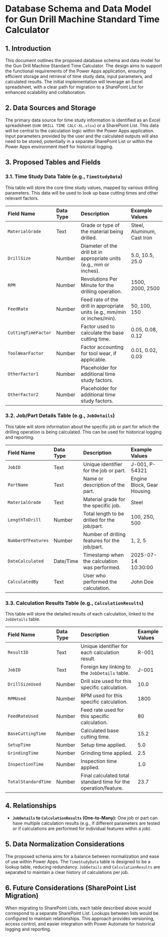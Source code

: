 # Database Schema and Data Model for Gun Drill Machine Standard Time Calculator

## 1. Introduction
This document outlines the proposed database schema and data model for the Gun Drill Machine Standard Time Calculator. The design aims to support the functional requirements of the Power Apps application, ensuring efficient storage and retrieval of time study data, input parameters, and calculated results. The initial implementation will leverage an Excel spreadsheet, with a clear path for migration to a SharePoint List for enhanced scalability and collaboration.

## 2. Data Sources and Storage

The primary data source for time study information is identified as an Excel spreadsheet (`GUN DRILL TIME CALC-XL.xlsx`) or a SharePoint List. This data will be central to the calculation logic within the Power Apps application. Input parameters provided by the user and the calculated outputs will also need to be stored, potentially in a separate SharePoint List or within the Power Apps environment itself for historical logging.

## 3. Proposed Tables and Fields

### 3.1. Time Study Data Table (e.g., `TimeStudyData`)
This table will store the core time study values, mapped by various drilling parameters. This data will be used to look up base cutting times and other relevant factors.

| Field Name          | Data Type | Description                                                               | Example Values                                |
| :------------------ | :-------- | :------------------------------------------------------------------------ | :-------------------------------------------- |
| `MaterialGrade`     | Text      | Grade or type of the material being drilled.                              | Steel, Aluminum, Cast Iron                    |
| `DrillSize`         | Number    | Diameter of the drill bit in appropriate units (e.g., mm or inches).      | 5.0, 10.5, 25.0                               |
| `RPM`               | Number    | Revolutions Per Minute for the drilling operation.                        | 1500, 2000, 2500                              |
| `FeedRate`          | Number    | Feed rate of the drill in appropriate units (e.g., mm/min or inches/min). | 50, 100, 150                                  |
| `CuttingTimeFactor` | Number    | Factor used to calculate the base cutting time.                           | 0.05, 0.08, 0.12                              |
| `ToolWearFactor`    | Number    | Factor accounting for tool wear, if applicable.                           | 0.01, 0.02, 0.03                              |
| `OtherFactor1`      | Number    | Placeholder for additional time study factors.                            |                                               |
| `OtherFactor2`      | Number    | Placeholder for additional time study factors.                            |                                               |

### 3.2. Job/Part Details Table (e.g., `JobDetails`)
This table will store information about the specific job or part for which the drilling operation is being calculated. This can be used for historical logging and reporting.

| Field Name        | Data Type | Description                                        | Example Values             |
| :---------------- | :-------- | :------------------------------------------------- | :------------------------- |
| `JobID`           | Text      | Unique identifier for the job or part.             | J-001, P-54321             |
| `PartName`        | Text      | Name or description of the part.                   | Engine Block, Gear Housing |
| `MaterialGrade`   | Text      | Material grade for the specific job.               | Steel                      |
| `LengthToDrill`   | Number    | Total length to be drilled for the job/part.       | 100, 250, 500              |
| `NumberOfFeatures`| Number    | Number of drilling features for the job/part.      | 1, 2, 5                    |
| `DateCalculated`  | Date/Time | Timestamp when the calculation was performed.      | 2025-07-14 10:30:00        |
| `CalculatedBy`    | Text      | User who performed the calculation.                | John Doe                   |

### 3.3. Calculation Results Table (e.g., `CalculationResults`)
This table will store the detailed results of each calculation, linked to the `JobDetails` table.

| Field Name          | Data Type | Description                                                    | Example Values |
| :------------------ | :-------- | :------------------------------------------------------------- | :------------- |
| `ResultID`          | Text      | Unique identifier for each calculation result.                 | R-001          |
| `JobID`             | Text      | Foreign key linking to the `JobDetails` table.                 | J-001          |
| `DrillSizeUsed`     | Number    | Drill size used for this specific calculation.                 | 10.0           |
| `RPMUsed`           | Number    | RPM used for this specific calculation.                        | 1800           |
| `FeedRateUsed`      | Number    | Feed rate used for this specific calculation.                  | 80             |
| `BaseCuttingTime`   | Number    | Calculated base cutting time.                                  | 15.2           |
| `SetupTime`         | Number    | Setup time applied.                                            | 5.0            |
| `GrindingTime`      | Number    | Grinding time applied.                                         | 2.5            |
| `InspectionTime`    | Number    | Inspection time applied.                                       | 1.0            |
| `TotalStandardTime` | Number    | Final calculated total standard time for the operation/feature.| 23.7           |

## 4. Relationships

- **`JobDetails` to `CalculationResults` (One-to-Many):** One job or part can have multiple calculation results (e.g., if different parameters are tested or if calculations are performed for individual features within a job).

## 5. Data Normalization Considerations

The proposed schema aims for a balance between normalization and ease of use within Power Apps. The `TimeStudyData` table is designed to be a lookup table, reducing redundancy. `JobDetails` and `CalculationResults` are separated to maintain a clear history of calculations per job.

## 6. Future Considerations (SharePoint List Migration)

When migrating to SharePoint Lists, each table described above would correspond to a separate SharePoint List. Lookups between lists would be configured to maintain relationships. This approach provides versioning, access control, and easier integration with Power Automate for historical logging and reporting.

